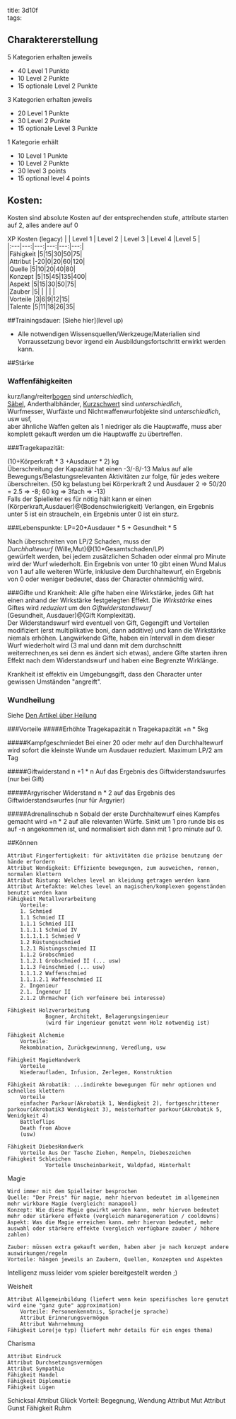 title: 3d10f  
tags:   
## Charaktererstellung
5 Kategorien erhalten jeweils  
* 40 Level 1 Punkte  
* 10 Level 2 Punkte   
* 15 optionale Level 2 Punkte  
  
  
3 Kategorien erhalten jeweils  
* 20 Level 1 Punkte  
* 30 Level 2 Punkte   
* 15 optionale Level 3 Punkte  
  
  
1 Kategorie erhält  
* 10 Level 1 Punkte  
* 10 Level 2 Punkte   
* 30 level 3 points   
* 15 optional level 4 points  



## Kosten: 


Kosten sind absolute Kosten auf der entsprechenden stufe, attribute starten auf 2, alles andere auf 0  

XP Kosten (legacy)
|  | Level 1 | Level 2 | Level 3 | Level 4 |Level 5 |    
|:---|---:|---:|---:|---:|---:|  
|Fähigkeit |5|15|30|50|75|  
|Attribut |-20|0|20|60|120|  
|Quelle |5|10|20|40|80|   
|Konzept |5|15|45|135|400|   
|Aspekt |5|15|30|50|75|  
|Zauber |5|  |  |  |  |  
|Vorteile |3|6|9|12|15|  
|Talente |5|11|18|26|35| 

##Trainingsdauer:
[Siehe hier](level up)


* Alle notwendigen Wissensquellen/Werkzeuge/Materialien sind Vorraussetzung bevor irgend ein Ausbildungsfortschritt erwirkt werden kann.  

##Stärke

### Waffenfähigkeiten
kurz/lang/reiter[bogen](bows) sind *unterschiedlich*,  
[Säbel](fencing), Anderthalbhänder, [Kurzschwert](shortsword) sind *unterschiedlich*,   
Wurfmesser, Wurfäxte und Nichtwaffenwurfobjekte sind *unterschiedlich*,  
usw usf,  
aber ähnliche Waffen gelten als 1 niedriger als die Hauptwaffe, muss aber komplett gekauft werden um die Hauptwaffe zu übertreffen.

###Tragekapazität:  

(10+Körperkraft &ast; 3 +Ausdauer  &ast; 2) kg  
Überschreitung der Kapazität hat einen -3/-8/-13 Malus auf alle Bewegungs/Belastungsrelevanten Aktivitäten zur folge, für jedes weitere überschreiten.
(50 kg belastung bei Körperkraft 2 und Ausdauer 2 => 50/20 = 2.5 => -8; 60 kg => 3fach => -13)  
Falls der Spielleiter es für nötig hält kann er einen (Körperkraft,Ausdauer)@(Bodenschwierigkeit) Verlangen, ein Ergebnis unter 5 ist ein straucheln, ein Ergebnis unter 0 ist ein sturz.
  
###Lebenspunkte: 
LP=20+Ausdauer &ast; 5 + Gesundheit &ast; 5  

Nach überschreiten von LP/2 Schaden, muss der  
*Durchhaltewurf*
(Wille,Mut)@(10*Gesamtschaden/LP)   
gewürfelt werden, bei jedem zusätzlichen Schaden oder einmal pro Minute wird der Wurf wiederholt. Ein Ergebnis von unter 10 gibt einen Wund Malus von 1 auf alle weiteren Würfe, inklusive dem Durchhaltewurf, ein Ergebnis von 0 oder weniger bedeutet, dass der Character ohnmächtig wird. 

###Gifte und Krankheit:
Alle gifte haben eine Wirkstärke, jedes Gift hat einen anhand der Wirkstärke festgelegten Effekt.
Die *Wirkstärke* eines Giftes wird *reduziert* um den 
*Giftwiderstandswurf*  
(Gesundheit, Ausdauer)@(Gift Komplexität).  
Der Widerstandswurf wird eventuell von Gift, Gegengift und Vorteilen modifiziert (erst multiplikative boni, dann additive) und kann die Wirkstärke niemals erhöhen.
Langwirkende Gifte, haben ein Intervall in dem dieser Wurf wiederholt wird (3 mal und dann mit dem durchschnitt weiterrechnen,es sei denn es ändert sich etwas), andere Gifte starten ihren Effekt nach dem Widerstandswurf und haben eine Begrenzte Wirklänge.

Krankheit ist effektiv ein Umgebungsgift, dass den Character unter gewissen Umständen "angreift". 

### Wundheilung
Siehe [Den Artikel über Heilung](healing)

###Vorteile
#####Erhöhte Tragekapazität n 
Tragekapazität +n &ast; 5kg  
 
#####Kampfgeschmiedet 
Bei einer 20 oder mehr auf den Durchhaltewurf wird sofort die kleinste Wunde um Ausdauer reduziert. Maximum LP/2 am Tag  

#####Giftwiderstand n
+1 &ast; n Auf das Ergebnis des Giftwiderstandswurfes (nur bei Gift)  

#####Argyrischer Widerstand n 
&ast; 2 auf das Ergebnis des Giftwiderstandswurfes (nur für Argyrier)  

#####Adrenalinschub n
Sobald der erste Durchhaltewurf eines Kampfes gemacht wird +n &ast; 2 auf alle relevanten Würfe. Sinkt um 1 pro runde bis es auf -n angekommen ist, und normalisiert sich dann mit 1 pro minute auf 0.  


##Können

	Attribut Fingerfertigkeit: für aktivitäten die präzise benutzung der hände erfordern
	Attribut Wendigkeit: Effiziente bewegungen, zum ausweichen, rennen, normalen klettern
	Attribut Rüstung: Welches level an kleidung getragen werden kann
	Attribut Artefakte: Welches level an magischen/komplexen gegenständen benutzt werden kann
	Fähigkeit Metallverarbeitung
		Vorteile: 
		1. Schmied
		1.1 Schmied II
		1.1.1 Schmied III
		1.1.1.1 Schmied IV
		1.1.1.1.1 Schmied V
		1.2 Rüstungsschmied 
		1.2.1 Rüstungsschmied II
		1.1.2 Grobschmied
		1.1.2.1 Grobschmied II (... usw)
		1.1.3 Feinschmied (... usw)
		1.1.1.2 Waffenschmied 
		1.1.1.2.1 Waffenschmied II
		2. Ingenieur
		2.1. Ingeneur II
		2.1.2 Uhrmacher (ich verfeinere bei interesse)
                
	Fähigkeit Holzverarbeitung
                Bogner, Architekt, Belagerungsingenieur
                (wird für ingenieur genutzt wenn Holz notwendig ist)
               
	Fähigkeit Alchemie
		Vorteile:
		Rekombination, Zurückgewinnung, Veredlung, usw

	Fähigkeit MagieHandwerk
		Vorteile
		Wiederaufladen, Infusion, Zerlegen, Konstruktion

	Fähigkeit Akrobatik: ...indirekte bewegungen für mehr optionen und schnelles klettern
		Vorteile 
		einfacher Parkour(Akrobatik 1, Wendigkeit 2), fortgeschrittener parkour(Akrobatik3 Wendigkeit 3), meisterhafter parkour(Akrobatik 5, Wenidgkeit 4)
		Battleflips
		Death from Above
		(usw)

	Fähigkeit DiebesHandwerk
	 	Vorteile Aus Der Tasche Ziehen, Rempeln, Diebeszeichen
	Fähigkeit Schleichen
                Vorteile Unscheinbarkeit, Waldpfad, Hinterhalt

Magie

	Wird immer mit dem Spielleiter besprochen
	Quelle: "Der Preis" für magie, mehr hiervon bedeutet im allgemeinen mehr wirkbare Magie (vergleich: manapool)
	Konzept: Wie diese Magie gewirkt werden kann, mehr hiervon bedeutet mehr oder stärkere effekte (vergleich manaregeneration / cooldowns)
	Aspekt: Was die Magie erreichen kann. mehr hiervon bedeutet, mehr auswahl oder stärkere effekte (vergleich verfügbare zauber / höhere zahlen)

	Zauber: müssen extra gekauft werden, haben aber je nach konzept andere auswirkungen/regeln
	Vorteile: hängen jeweils an Zaubern, Quellen, Konzepten und Aspekten

Intelligenz 
	muss leider vom spieler bereitgestellt werden ;)


Weisheit

	Attribut Allgemeinbildung (liefert wenn kein spezifisches lore genutzt wird eine "ganz gute" approximation)
		Vorteile: Personenkenntnis, Sprache(je sprache)
        Attribut Erinnerungsvermögen
        Attribut Wahrnehmung
	Fähigkeit Lore(je typ) (liefert mehr details für ein enges thema)
        

Charisma

	Attribut Eindruck
	Attribut Durchsetzungsvermögen
	Attribut Sympathie
	Fähigkeit Handel
	Fähigkeit Diplomatie
	Fähigkeit Lügen

Schicksal
	Attribut Glück
		Vorteil: Begegnung, Wendung
        Attribut Mut
	Attribut Gunst
	Fähigkeit Ruhm
	
